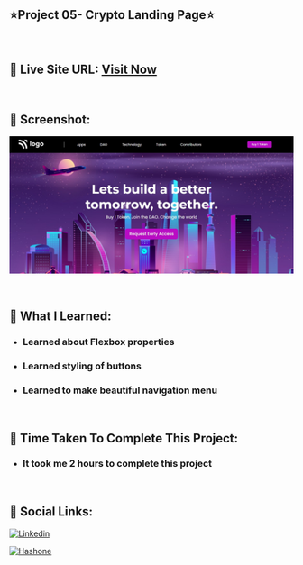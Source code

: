 ## ⭐Project 05- Crypto Landing Page⭐

<br>

## 📌 Live Site URL: <a href="https://05crypto-page.netlify.app/">**Visit Now**</a>

<br>

## 📌 Screenshot:

![project1](./assets/project5.png)

<br>

## 📌 What I Learned:

- ### Learned about Flexbox properties
- ### Learned styling of buttons
- ### Learned to make beautiful navigation menu

<br>

## 📌 Time Taken To Complete This Project:

- ### It took me 2 hours to complete this project

<br>

## 📌 Social Links:

[![Linkedin](https://img.shields.io/badge/LinkedIn-0077B5?style=for-the-badge&logo=linkedin&logoColor=white)](https://www.linkedin.com/in/nikhilkhetan17/)

[![Hashone](https://img.shields.io/badge/Hashnode-2962FF?style=for-the-badge&logo=hashnode&logoColor=white)](https://nikhilkhetan.hashnode.dev/)
